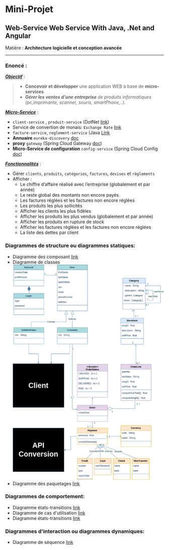 # Mini-Projet
## Web-Service Web Service With Java, .Net and Angular
Matière : **Architecture logicielle et conception avancée**

___

### Enoncé :
<u>***Objectif***</u> :
>* **Concevoir et développer** une application WEB à base de **micro-services**
>* ***Gérer les ventes d’une entreprise** de produits informatiques (pc,imprimante, scanner, souris, smartPhone,..).*

<u>***Micro-Service***</u> :
* `client-service` , `produit-service` (DotNet [link](https://fr.wikipedia.org/wiki/.NET_Core))
* Service de convertion de monais:  `Exchange Rate` [link](https://exchangeratesapi.io/)
* `facture-service`, `reglement-service` (Java [Link](https://fr.wikipedia.org/wiki/Java_(technique))
* **Annuaire** `eureka-discovery` [doc](https://spring.io/guides/gs/service-registration-and-discovery/)
* **proxy** `gateway` (Spring Cloud Gateway [doc](https://spring.io/projects/spring-cloud-gateway))
* **Micro-Service de configuration** `config-service` (Spring Cloud Config [doc](https://docs.spring.io/spring-cloud-config/docs/current/reference/html/))

<u>***Fonctionnalités***</u> :
* Gérer `clients`, `produits`, `catégories`, `factures`, `devises` et `règlements`
* Afficher :
  * Le chiffre d’affaire réalisé avec l’entreprise (globalement et par année)
  * Le reste global des montants non encore payés
  * Les factures réglées et les factures non encore réglées
  * Les produits les plus sollicités
  * Afficher les clients les plus fidèles
  * Afficher les produits les plus vendus (globalement et par année)
  * Afficher les produits en rupture de stock
  * Afficher les factures réglées et les factures non encore réglées
  * La liste des dettes par client

### Diagrammes de structure ou diagrammes statiques:
* Diagramme des composant [link](https://fr.wikipedia.org/wiki/Diagramme_de_composants)
* Diagramme de classes <br><img src="./class_diagram_v1.png">
* Diagramme des paquetages [link](https://fr.wikipedia.org/wiki/Diagramme_des_paquetages)

### Diagrammes de comportement:
* Diagramme états-transitions [link](https://fr.wikipedia.org/wiki/Diagramme_de_cas_d%27utilisation)
* Diagramme de cas d'utilisation [link](https://fr.wikipedia.org/wiki/Diagramme_de_cas_d%27utilisation)
* Diagramme états-transitions [link](https://fr.wikipedia.org/wiki/Diagramme_d%27activit%C3%A9)

### Diagrammes d'interaction ou diagrammes dynamiques:
* Diagramme de séquence [link](https://fr.wikipedia.org/wiki/Diagramme_de_s%C3%A9quence)

